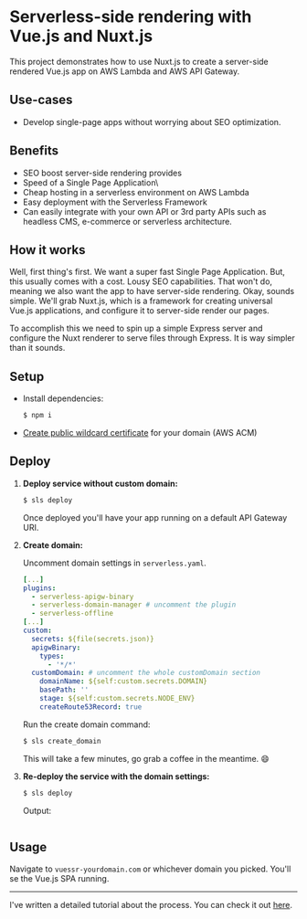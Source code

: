 # Serverless-side rendering with Vue.js and Nuxt.js

This project demonstrates how to use Nuxt.js to create a server-side rendered Vue.js app on AWS Lambda and AWS API Gateway. 

## Use-cases
- Develop single-page apps without worrying about SEO optimization.

## Benefits
- SEO boost server-side rendering provides
- Speed of a Single Page Application\
- Cheap hosting in a serverless environment on AWS Lambda
- Easy deployment with the Serverless Framework
- Can easily integrate with your own API or 3rd party APIs such as headless CMS, e-commerce or serverless architecture.

## How it works
Well, first thing's first. We want a super fast Single Page Application. But, this usually comes with a cost. Lousy SEO capabilities. That won't do, meaning we also want the app to have server-side rendering. Okay, sounds simple. We'll grab Nuxt.js, which is a framework for creating universal Vue.js applications, and configure it to server-side render our pages.

To accomplish this we need to spin up a simple Express server and configure the Nuxt renderer to serve files through Express. It is way simpler than it sounds.

## Setup
- Install dependencies:
    ```bash
    $ npm i
    ```
- [Create public wildcard certificate](https://docs.aws.amazon.com/acm/latest/userguide/gs-acm-request-public.html) for your domain (AWS ACM)

## Deploy
1. **Deploy service without custom domain:**
    
    ```bash
    $ sls deploy
    ```

    Once deployed you'll have your app running on a default API Gateway URI.

2. **Create domain:**

    Uncomment domain settings in `serverless.yaml`.
    ```yaml
    [...]
    plugins:
      - serverless-apigw-binary
      - serverless-domain-manager # uncomment the plugin
      - serverless-offline
    [...]
    custom:
      secrets: ${file(secrets.json)}
      apigwBinary:
        types:
          - '*/*'
      customDomain: # uncomment the whole customDomain section
        domainName: ${self:custom.secrets.DOMAIN}
        basePath: ''
        stage: ${self:custom.secrets.NODE_ENV}
        createRoute53Record: true
    ```

    Run the create domain command:
    ```bash
    $ sls create_domain
    ```
    This will take a few minutes, go grab a coffee in the meantime. :smile:

3. **Re-deploy the service with the domain settings:**

    ```bash
    $ sls deploy
    ```

    Output:
    ```bash

    ```


## Usage
Navigate to `vuessr-yourdomain.com` or whichever domain you picked. You'll se the Vue.js SPA running.

--- 

I've written a detailed tutorial about the process. You can check it out [here](https://dev.to/adnanrahic/a-crash-course-on-serverless-side-rendering-with-vuejs-nuxtjs-and-aws-lambda-1nk4).
